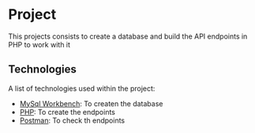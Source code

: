 # Project
This projects consists to create a database and build the API endpoints in PHP to work with it

## Technologies
A list of technologies used within the project:
* [MySql Workbench](https://www.mysql.com/products/workbench/): To createn the database 
* [PHP](https://www.php.net/): To create the endpoints
* [Postman](https://www.postman.com/): To check th endpoints
